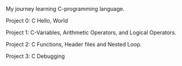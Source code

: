 My journey learning C-programming language.

Project 0: C Hello, World

Project 1: C-Variables, Arithmetic Operators, and Logical Operators.

Project 2: C Functions, Header files and Nested Loop.

Project 3: C Debugging
